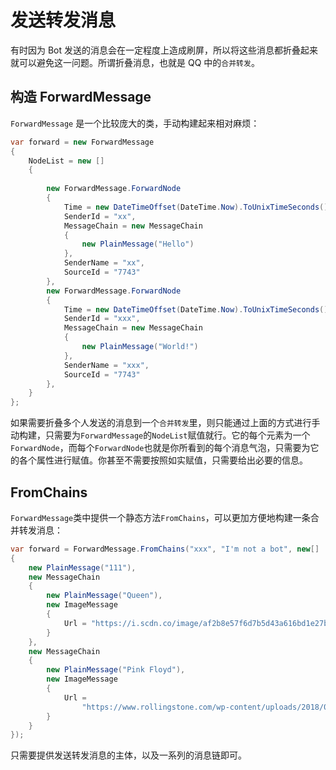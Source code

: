 # 发送转发消息

有时因为 Bot 发送的消息会在一定程度上造成刷屏，所以将这些消息都折叠起来就可以避免这一问题。所谓折叠消息，也就是 QQ 中的`合并转发`。

## 构造 ForwardMessage

`ForwardMessage` 是一个比较庞大的类，手动构建起来相对麻烦：

```cs
var forward = new ForwardMessage
{
    NodeList = new []
    {
        
        new ForwardMessage.ForwardNode
        {
            Time = new DateTimeOffset(DateTime.Now).ToUnixTimeSeconds().ToString(),
            SenderId = "xx",
            MessageChain = new MessageChain
            {
                new PlainMessage("Hello")
            },
            SenderName = "xx",
            SourceId = "7743"
        },
        new ForwardMessage.ForwardNode
        {
            Time = new DateTimeOffset(DateTime.Now).ToUnixTimeSeconds().ToString(),
            SenderId = "xxx",
            MessageChain = new MessageChain
            {
                new PlainMessage("World!")
            },
            SenderName = "xxx",
            SourceId = "7743"
        },
    }
};
```

如果需要折叠多个人发送的消息到一个`合并转发`里，则只能通过上面的方式进行手动构建，只需要为`ForwardMessage`的`NodeList`赋值就行。它的每个元素为一个`ForwardNode`，而每个`ForwardNode`也就是你所看到的每个消息气泡，只需要为它的各个属性进行赋值。你甚至不需要按照如实赋值，只需要给出必要的信息。

## FromChains

`ForwardMessage`类中提供一个静态方法`FromChains`，可以更加方便地构建一条合并转发消息：

```cs
var forward = ForwardMessage.FromChains("xxx", "I'm not a bot", new[]
{
    new PlainMessage("111"),
    new MessageChain
    {
        new PlainMessage("Queen"),
        new ImageMessage
        {
            Url = "https://i.scdn.co/image/af2b8e57f6d7b5d43a616bd1e27ba552cd8bfd42"
        }
    },
    new MessageChain
    {
        new PlainMessage("Pink Floyd"),
        new ImageMessage
        {
            Url =
                "https://www.rollingstone.com/wp-content/uploads/2018/06/pink-floyd-1973-32d763d9-8deb-4cd8-a287-92ae0de7df3a.jpg"
        }
    }
});

```

只需要提供发送转发消息的主体，以及一系列的消息链即可。